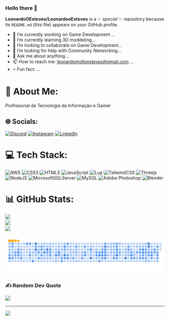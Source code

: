 ### Hello there 👋

**LeonardoOEsteves/LeonardooEsteves** is a ✨ _special_ ✨ repository because its `README.md` (this file) appears on your GitHub profile.
- 🔭 I’m currently working on Game Development ...
- 🌱 I’m currently learning 3D moddeling...
- 👯 I’m looking to collaborate on Game Development...
- 🤔 I’m looking for help with Community Networking...
- 💬 Ask me about anything...
- 📫 How to reach me: leonardomolloesteves@gmail.com ...
- ⚡ Fun fact: ...


# 💫 About Me:
Profissional de Tecnologia da Informação e Gamer


## 🌐 Socials:
[![Discord](https://img.shields.io/badge/Discord-%237289DA.svg?logo=discord&logoColor=white)](https://discord.gg/Esteves#2757) [![Instagram](https://img.shields.io/badge/Instagram-%23E4405F.svg?logo=Instagram&logoColor=white)](https://instagram.com/LeonardooEsteves) [![LinkedIn](https://img.shields.io/badge/LinkedIn-%230077B5.svg?logo=linkedin&logoColor=white)](https://linkedin.com/in/LeonardoEsteves) 

# 💻 Tech Stack:
![AWS](https://img.shields.io/badge/AWS-%23FF9900.svg?style=for-the-badge&logo=amazon-aws&logoColor=white) ![CSS3](https://img.shields.io/badge/css3-%231572B6.svg?style=for-the-badge&logo=css3&logoColor=white) ![HTML5](https://img.shields.io/badge/html5-%23E34F26.svg?style=for-the-badge&logo=html5&logoColor=white) ![JavaScript](https://img.shields.io/badge/javascript-%23323330.svg?style=for-the-badge&logo=javascript&logoColor=%23F7DF1E) ![Lua](https://img.shields.io/badge/lua-%232C2D72.svg?style=for-the-badge&logo=lua&logoColor=white) ![TailwindCSS](https://img.shields.io/badge/tailwindcss-%2338B2AC.svg?style=for-the-badge&logo=tailwind-css&logoColor=white) ![Threejs](https://img.shields.io/badge/threejs-black?style=for-the-badge&logo=three.js&logoColor=white) ![NodeJS](https://img.shields.io/badge/node.js-6DA55F?style=for-the-badge&logo=node.js&logoColor=white) ![MicrosoftSQLServer](https://img.shields.io/badge/Microsoft%20SQL%20Sever-CC2927?style=for-the-badge&logo=microsoft%20sql%20server&logoColor=white) ![MySQL](https://img.shields.io/badge/mysql-%2300f.svg?style=for-the-badge&logo=mysql&logoColor=white) ![Adobe Photoshop](https://img.shields.io/badge/adobephotoshop-%2331A8FF.svg?style=for-the-badge&logo=adobephotoshop&logoColor=white) ![Blender](https://img.shields.io/badge/blender-%23F5792A.svg?style=for-the-badge&logo=blender&logoColor=white)
# 📊 GitHub Stats:
![](https://github-readme-stats.vercel.app/api?username=LeonardoOEsteves&theme=dracula&hide_border=false&include_all_commits=true&count_private=false)<br/>
![](https://github-readme-streak-stats.herokuapp.com/?user=LeonardoOEsteves&theme=dracula&hide_border=false)<br/>
![](https://github-readme-stats.vercel.app/api/top-langs/?username=LeonardoOEsteves&theme=dracula&hide_border=false&include_all_commits=true&count_private=false&layout=compact)

![snake gif](https://github.com/LeonardoOEsteves/LeonardoOEsteves/blob/output/github-contribution-grid-snake.gif)

### ✍️ Random Dev Quote
![](https://quotes-github-readme.vercel.app/api?type=horizontal&theme=tokyonight)

---
[![](https://visitcount.itsvg.in/api?id=LeonardoOEsteves&icon=0&color=0)](https://visitcount.itsvg.in)

<!-- Proudly created with GPRM ( https://gprm.itsvg.in ) -->
